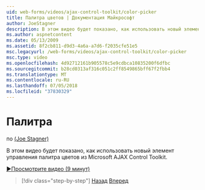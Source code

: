 ```yaml
---
uid: web-forms/videos/ajax-control-toolkit/color-picker
title: Палитра цветов | Документация Майкрософт
author: JoeStagner
description: В этом видео будет показано, как использовать новый элемент управления палитра цветов из Microsoft AJAX Control Toolkit.
ms.author: aspnetcontent
ms.date: 05/13/2009
ms.assetid: 8f2cb811-d9d3-4a6a-a7d6-f2035cfe51e5
msc.legacyurl: /web-forms/videos/ajax-control-toolkit/color-picker
msc.type: video
ms.openlocfilehash: 4d92712161b905578c5e9cdbca10835200f6dfbc
ms.sourcegitcommit: b28cd0313af316c051c2ff8549865bff67f2fbb4
ms.translationtype: MT
ms.contentlocale: ru-RU
ms.lasthandoff: 07/05/2018
ms.locfileid: "37830329"
---
```

<a name="color-picker"></a>Палитра
====================
по [(Joe Stagner)](https://github.com/JoeStagner)

В этом видео будет показано, как использовать новый элемент управления палитра цветов из Microsoft AJAX Control Toolkit.

[&#9654;Просмотрите видео (9 минут)](https://channel9.msdn.com/Blogs/ASP-NET-Site-Videos/color-picker)

> [!div class="step-by-step"]
> [Назад](control-extenders.md)
> [Вперед](combo-box.md)
